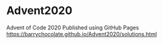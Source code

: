 # Advent2020
Advent of Code 2020
Published using GitHub Pages
https://barrychocolate.github.io/Advent2020/solutions.html
